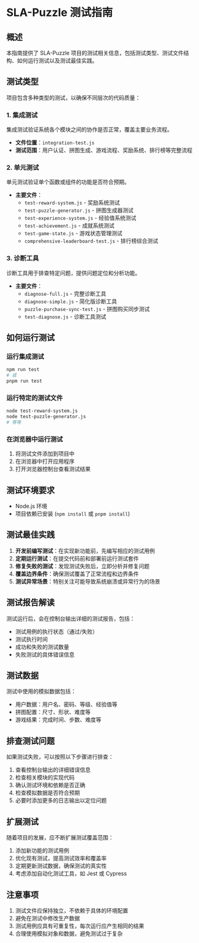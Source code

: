 # SLA-Puzzle 测试指南

## 概述

本指南提供了 SLA-Puzzle 项目的测试相关信息，包括测试类型、测试文件结构、如何运行测试以及测试最佳实践。

## 测试类型

项目包含多种类型的测试，以确保不同层次的代码质量：

### 1. 集成测试

集成测试验证系统各个模块之间的协作是否正常，覆盖主要业务流程。

- **文件位置**：`integration-test.js`
- **测试范围**：用户认证、拼图生成、游戏流程、奖励系统、排行榜等完整流程

### 2. 单元测试

单元测试验证单个函数或组件的功能是否符合预期。

- **主要文件**：
  - `test-reward-system.js` - 奖励系统测试
  - `test-puzzle-generator.js` - 拼图生成器测试
  - `test-experience-system.js` - 经验值系统测试
  - `test-achievement.js` - 成就系统测试
  - `test-game-state.js` - 游戏状态管理测试
  - `comprehensive-leaderboard-test.js` - 排行榜综合测试

### 3. 诊断工具

诊断工具用于排查特定问题，提供问题定位和分析功能。

- **主要文件**：
  - `diagnose-full.js` - 完整诊断工具
  - `diagnose-simple.js` - 简化版诊断工具
  - `puzzle-purchase-sync-test.js` - 拼图购买同步测试
  - `test-diagnose.js` - 诊断工具测试

## 如何运行测试

### 运行集成测试

```bash
npm run test
# 或
pnpm run test
```

### 运行特定的测试文件

```bash
node test-reward-system.js
node test-puzzle-generator.js
# 等等
```

### 在浏览器中运行测试

1. 将测试文件添加到项目中
2. 在浏览器中打开应用程序
3. 打开浏览器控制台查看测试结果

## 测试环境要求

- Node.js 环境
- 项目依赖已安装 (`npm install` 或 `pnpm install`)

## 测试最佳实践

1. **开发前编写测试**：在实现新功能前，先编写相应的测试用例
2. **定期运行测试**：在提交代码前和部署前运行测试套件
3. **修复失败的测试**：发现测试失败后，立即分析并修复问题
4. **覆盖边界条件**：确保测试覆盖了正常流程和边界条件
5. **测试异常场景**：特别关注可能导致系统崩溃或异常行为的场景

## 测试报告解读

测试运行后，会在控制台输出详细的测试报告，包括：

- 测试用例的执行状态（通过/失败）
- 测试执行时间
- 成功和失败的测试数量
- 失败测试的具体错误信息

## 测试数据

测试中使用的模拟数据包括：

- 用户数据：用户名、密码、等级、经验值等
- 拼图配置：尺寸、形状、难度等
- 游戏结果：完成时间、步数、难度等

## 排查测试问题

如果测试失败，可以按照以下步骤进行排查：

1. 查看控制台输出的详细错误信息
2. 检查相关模块的实现代码
3. 确认测试环境和依赖是否正确
4. 检查模拟数据是否符合预期
5. 必要时添加更多的日志输出以定位问题

## 扩展测试

随着项目的发展，应不断扩展测试覆盖范围：

1. 添加新功能的测试用例
2. 优化现有测试，提高测试效率和覆盖率
3. 定期更新测试数据，确保测试的真实性
4. 考虑添加自动化测试工具，如 Jest 或 Cypress

## 注意事项

1. 测试文件应保持独立，不依赖于具体的环境配置
2. 避免在测试中修改生产数据
3. 测试用例应具有可重复性，每次运行应产生相同的结果
4. 合理使用模拟对象和数据，避免测试过于复杂